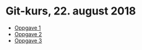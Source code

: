 # Git-kurs, 22. august 2018

- [Oppgave 1](oppgave1.md)
- [Oppgave 2](oppgave2.md)
- [Oppgave 3](oppgave3.md)
